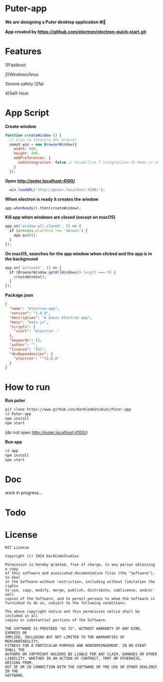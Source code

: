 # Puter-app
**We are designing a Puter desktop application 🌐🚀**

**App created by https://github.com/electron/electron-quick-start.git**
# Features
1)Fastboot

2)Windows/linux

3)more safety (2fa)

4)Self-Host

# App Script
**Create window**
```javascript
function createWindow () {
  // Crea la finestra del browser
  const win = new BrowserWindow({
    width: 800,
    height: 800,
    webPreferences: {
      nodeIntegration: false // Disabilita l'integrazione di Node.js nella pagina web
    }
  });
```
**Open http://puter.localhost:4100/**
```javascript
  win.loadURL('http://puter.localhost:4100/');
```
**When electron is ready it creates the window**
```javascript
app.whenReady().then(createWindow);
```
**Kill app when windows are closed (except on macOS)**
```javascript
app.on('window-all-closed', () => {
  if (process.platform !== 'darwin') {
    app.quit();
  }
});
```
**On macOS, searches for the app window when clicked and the app is in the background**
```Javascript
app.on('activate', () => {
  if (BrowserWindow.getAllWindows().length === 0) {
    createWindow();
  }
});
```
**Package.json**
```json
{
  "name": "electron-app",
  "version": "1.0.0",
  "description": "A basic Electron app",
  "main": "main.js",
  "scripts": {
    "start": "electron ."
  },
  "keywords": [],
  "author": "",
  "license": "ISC",
  "devDependencies": {
    "electron": "^15.0.0"
  }
}
```
# How to run

**Run puter**
```bash
git clone https://www.github.con/DarkCodeStudios/Puter-app
cd Puter-app
npm install
npm start
```
(do not open http://puter.localhost:4100/)

**Run app**
```bash
cd app
npm install
npm start
```
# Doc
work in progress...
# Todo

# License 
```
MIT License

Copyright (c) 2024 DarkCodeStudios

Permission is hereby granted, free of charge, to any person obtaining a copy
of this software and associated documentation files (the "Software"), to deal
in the Software without restriction, including without limitation the rights
to use, copy, modify, merge, publish, distribute, sublicense, and/or sell
copies of the Software, and to permit persons to whom the Software is
furnished to do so, subject to the following conditions:

The above copyright notice and this permission notice shall be included in all
copies or substantial portions of the Software.

THE SOFTWARE IS PROVIDED "AS IS", WITHOUT WARRANTY OF ANY KIND, EXPRESS OR
IMPLIED, INCLUDING BUT NOT LIMITED TO THE WARRANTIES OF MERCHANTABILITY,
FITNESS FOR A PARTICULAR PURPOSE AND NONINFRINGEMENT. IN NO EVENT SHALL THE
AUTHORS OR COPYRIGHT HOLDERS BE LIABLE FOR ANY CLAIM, DAMAGES OR OTHER
LIABILITY, WHETHER IN AN ACTION OF CONTRACT, TORT OR OTHERWISE, ARISING FROM,
OUT OF OR IN CONNECTION WITH THE SOFTWARE OR THE USE OR OTHER DEALINGS IN THE
SOFTWARE.
```
